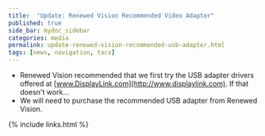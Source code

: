 ```yaml
---
title:  "Update: Renewed Vision Recommended Video Adapter"
published: true
side_bar: mydoc_sidebar
categories: media
permalink: update-renewed-vision-recommended-usb-adapter.html
tags: [news, navigation, taco]
---
```


- Renewed Vision recommended that we first try the USB adapter drivers offered at [www.DisplayLink.com](http://www.displaylink.com).  If that doesn't work...
- We will need to purchase the recommended USB adapter from Renewed Vision.

{% include links.html %}
